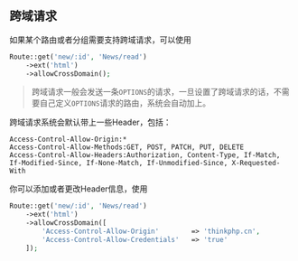 ## 跨域请求

如果某个路由或者分组需要支持跨域请求，可以使用

```php
Route::get('new/:id', 'News/read')
    ->ext('html')
    ->allowCrossDomain();
```

> 跨域请求一般会发送一条`OPTIONS`的请求，一旦设置了跨域请求的话，不需要自己定义`OPTIONS`请求的路由，系统会自动加上。

跨域请求系统会默认带上一些Header，包括：

```
Access-Control-Allow-Origin:*
Access-Control-Allow-Methods:GET, POST, PATCH, PUT, DELETE
Access-Control-Allow-Headers:Authorization, Content-Type, If-Match, If-Modified-Since, If-None-Match, If-Unmodified-Since, X-Requested-With

```

你可以添加或者更改Header信息，使用

```php
Route::get('new/:id', 'News/read')
    ->ext('html')
    ->allowCrossDomain([
        'Access-Control-Allow-Origin'        => 'thinkphp.cn',
        'Access-Control-Allow-Credentials'   => 'true'
    ]);
```



